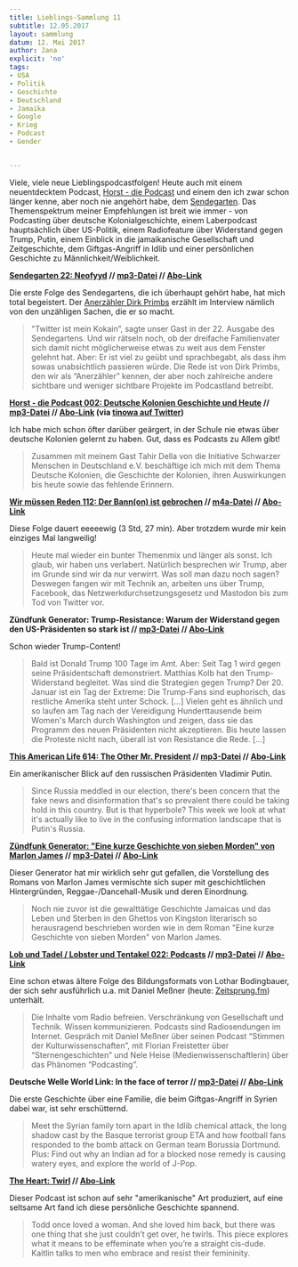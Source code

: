 ```yaml
---
title: Lieblings-Sammlung 11
subtitle: 12.05.2017
layout: sammlung
datum: 12. Mai 2017
author: Jana
explicit: 'no'
tags:
- USA
- Politik
- Geschichte
- Deutschland
- Jamaika
- Google
- Krieg
- Podcast
- Gender


---
```


Viele, viele neue Lieblingspodcastfolgen! Heute auch mit einem neuentdecktem Podcast, [Horst - die Podcast](http://diehorst.de/) und einem den ich zwar schon länger kenne, aber noch nie angehört habe, dem [Sendegarten](https://sendegarten.de). Das Themenspektrum meiner Empfehlungen ist breit wie immer - von Podcasting über deutsche Kolonialgeschichte, einem Laberpodcast hauptsächlich über US-Politik, einem Radiofeature über Widerstand gegen Trump, Putin, einem Einblick in die jamaikanische Gesellschaft und Zeitgeschichte, dem Giftgas-Angriff in Idlib und einer persönlichen Geschichte zu Männlichkeit/Weiblichkeit.


**[Sendegarten 22: Neofyyd](https://sendegarten.de/2017/04/28/seg022-neofyyd/) // [mp3-Datei](https://sendegarten.de/podlove/file/514/s/download/c/select-show/SEG022.mp3) // [Abo-Link](https://sendegarten.de/feed/m4a/)**

Die erste Folge des Sendegartens, die ich überhaupt gehört habe, hat mich total begeistert. Der [Anerzähler Dirk Primbs](http://anerzaehlt.net/) erzählt im Interview nämlich von den unzähligen Sachen, die er so macht.

<blockquote>"Twitter ist mein Kokain”, sagte unser Gast in der 22. Ausgabe des Sendegartens. Und wir rätseln noch, ob der dreifache Familienvater sich damit nicht möglicherweise etwas zu weit aus dem Fenster gelehnt hat. Aber: Er ist viel zu geübt und sprachbegabt, als dass ihm sowas unabsichtlich passieren würde. Die Rede ist von Dirk Primbs, den wir als “Anerzähler” kennen, der aber noch zahlreiche andere sichtbare und weniger sichtbare Projekte im Podcastland betreibt.</blockquote>

**[Horst - die Podcast 002: Deutsche Kolonien Geschichte und Heute](http://diehorst.de/2017/04/10/hdp002-deutsche-kolonien-geschichte-und-heute/) // [mp3-Datei](http://diehorst.de/podlove/file/30/s/feed/c/mp3/HdP002.mp3
) // [Abo-Link](http://diehorst.de/feed/mp3/) (via [tinowa auf Twitter](http://diehorst.de/feed/mp3/))**

Ich habe mich schon öfter darüber geärgert, in der Schule nie etwas über deutsche Kolonien gelernt zu haben. Gut, dass es Podcasts zu Allem gibt!

<blockquote>Zusammen mit meinem Gast Tahir Della von die Initiative Schwarzer Menschen in Deutschland e.V. beschäftige ich mich mit dem Thema Deutsche Kolonien, die Geschichte der Kolonien, ihren Auswirkungen bis heute sowie das fehlende Erinnern.</blockquote>


**[Wir müssen Reden 112: Der Bann(on) ist gebrochen](https://wir.muessenreden.de/2017/04/14/wmr112-der-bannon-ist-gebrochen/) // [m4a-Datei](https://wir.muessenreden.de/podlove/file/649/s/feed/c/podcast/wmr112.m4a) // [Abo-Link](https://wir.muessenreden.de/feed/podcast-mp3/)**

Diese Folge dauert eeeeewig (3 Std, 27 min). Aber trotzdem wurde mir kein einziges Mal langweilig!

<blockquote>Heute mal wieder ein bunter Themenmix und länger als sonst. Ich glaub, wir haben uns verlabert. Natürlich besprechen wir Trump, aber im Grunde sind wir da nur verwirrt. Was soll man dazu noch sagen? Deswegen fangen wir mit Technik an, arbeiten uns über Trump, Facebook, das Netzwerkdurchsetzungsgesetz und Mastodon bis zum Tod von Twitter vor.</blockquote>

**Zündfunk Generator: Trump-Resistance: Warum der Widerstand gegen den US-Präsidenten so stark ist // [mp3-Datei](http://cdn-storage.br.de/MUJIuUOVBwQIbtChb6OHu7ODifWH_-bf/_-9S/_Abc9A465U1S/170409_2200_Zuendfunk-Generator_Trump-Resistance-Warum-der-Widerstand-gegen.mp3) // [Abo-Link](http://www.br-online.de/podcast/zuendfunk-generator/cast.xml)**

Schon wieder Trump-Content!

<blockquote>Bald ist Donald Trump 100 Tage im Amt. Aber: Seit Tag 1 wird gegen seine Präsidentschaft demonstriert. Matthias Kolb hat den Trump-Widerstand begleitet. Was sind die Strategien gegen Trump? Der 20. Januar ist ein Tag der Extreme: Die Trump-Fans sind euphorisch, das restliche Amerika steht unter Schock. [...] Vielen geht es ähnlich und so laufen am Tag nach der Vereidigung Hunderttausende beim Women's March durch Washington und zeigen, dass sie das Programm des neuen Präsidenten nicht akzeptieren. Bis heute lassen die Proteste nicht nach, überall ist von Resistance die Rede. [...]</blockquote>

**[This American Life 614: The Other Mr. President](https://www.thisamericanlife.org/radio-archives/episode/614/the-other-mr-president) // [mp3-Datei](http://feed.thisamericanlife.org/~r/talpodcast/~5/59SojLz1z68/614.mp3) // [Abo-Link](http://feed.thisamericanlife.org/talpodcast)**

Ein amerikanischer Blick auf den russischen Präsidenten Vladimir Putin.

<blockquote>Since Russia meddled in our election, there's been concern that the fake news and disinformation that's so prevalent there could be taking hold in this country. But is that hyperbole? This week we look at what it's actually like to live in the confusing information landscape that is Putin's Russia.</blockquote>

**[Zündfunk Generator: "Eine kurze Geschichte von sieben Morden" von Marlon James](http://www.br.de/radio/bayern2/sendungen/zuendfunk/politik-gesellschaft/der-roman-eine-kurze-geschichte-von-sieben-morden-100.html) // [mp3-Datei](http://cdn-storage.br.de/MUJIuUOVBwQIbtChb6OHu7ODifWH_-bf/_-9S/_Ab6_2rG9U1S/170430_2205_Zuendfunk-Generator_Eine-kurze-Geschichte-von-sieben-Morden-von.mp3) // [Abo-Link](http://www.br-online.de/podcast/zuendfunk-generator/cast.xml)**

Dieser Generator hat mir wirklich sehr gut gefallen, die Vorstellung des Romans von Marlon James vermischte sich super mit geschichtlichen Hintergründen, Reggae-/Dancehall-Musik und deren Einordnung.

<blockquote>Noch nie zuvor ist die gewalttätige Geschichte Jamaicas und das Leben und Sterben in den Ghettos von Kingston literarisch so herausragend beschrieben worden wie in dem Roman "Eine kurze Geschichte von sieben Morden" von Marlon James.</blockquote>

**[Lob und Tadel / Lobster und Tentakel 022: Podcasts](http://www.lobundtadel.eu/lut022/) // [mp3-Datei](http://www.lobundtadel.eu/podlove/file/181/s/download/c/select-show/lut022.mp3) // [Abo-Link](http://www.lobundtadel.eu/feed/mp3/)**

Eine schon etwas ältere Folge des Bildungsformats von Lothar Bodingbauer, der sich sehr ausführlich u.a. mit Daniel Meßner (heute: [Zeitsprung.fm](http://www.zeitsprung.fm)) unterhält.

<blockquote>Die Inhalte vom Radio befreien. Verschränkung von Gesellschaft und Technik. Wissen kommunizieren. Podcasts sind Radiosendungen im Internet.
Gespräch mit Daniel Meßner über seinen Podcast “Stimmen der Kulturwissenschaften”, mit Florian Freistetter über “Sternengeschichten” und Nele Heise (Medienwissenschaftlerin) über das Phänomen “Podcasting”.</blockquote>

**Deutsche Welle World Link: In the face of terror // [mp3-Datei](http://radio-download.dw.com/Events/dwelle/dira/mp3/eng/F96ABA50_2.mp3) // [Abo-Link](http://rss.dw.com/xml/podcast_world_link)**

Die erste Geschichte über eine Familie, die beim Giftgas-Angriff in Syrien dabei war, ist sehr erschütternd.

<blockquote>Meet the Syrian family torn apart in the Idlib chemical attack, the long shadow cast by the Basque terrorist group ETA and how football fans responded to the bomb attack on German team Borussia Dortmund. Plus: Find out why an Indian ad for a blocked nose remedy is causing watery eyes, and explore the world of J-Pop.</blockquote>

**[The Heart: Twirl](http://www.theheartradio.org/pansy/twirl) // [Abo-Link](http://feeds.feedburner.com/AudioSmut)**

Dieser Podcast ist schon auf sehr "amerikanische" Art produziert, auf eine seltsame Art fand ich diese persönliche Geschichte spannend.

<blockquote>Todd once loved a woman. And she loved him back, but there was one thing that she just couldn’t get over, he twirls. This piece explores what it means to be effeminate when you’re a straight cis-dude. Kaitlin talks to men who embrace and resist their femininity.</blockquote>
